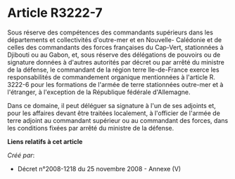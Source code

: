 # Article R3222-7

Sous réserve des compétences des commandants supérieurs dans les départements et collectivités d'outre-mer et en Nouvelle-
Calédonie et de celles des commandants des forces françaises du Cap-Vert, stationnées à Djibouti ou au Gabon, et, sous
réserve des délégations de pouvoirs ou de signature données à d'autres autorités par décret ou par arrêté du ministre de la
défense, le commandant de la région terre Ile-de-France exerce les responsabilités de commandement organique mentionnées à
l'article R. 3222-6 pour les formations de l'armée de terre stationnées outre-mer et à l'étranger, à l'exception de la
République fédérale d'Allemagne.

Dans ce domaine, il peut déléguer sa signature à l'un de ses adjoints et, pour les affaires devant être traitées localement,
à l'officier de l'armée de terre adjoint au commandant supérieur ou au commandant des forces, dans les conditions fixées par
arrêté du ministre de la défense.

**Liens relatifs à cet article**

_Créé par_:

  - Décret n°2008-1218 du 25 novembre 2008 -  Annexe (V)
